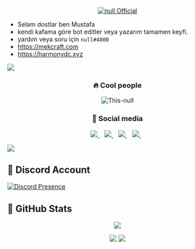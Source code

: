 <p align="center">
    <a href="https://This-null.github.io">
        <img
            src="https://readme-typing-svg.herokuapp.com?size=15&width=280&lines=Created+By+This+null+🌐"
            alt="null Official"
        />
    </a>
</p>

- Selam dostlar ben Mustafa
- kendi kafama göre bot editler veya yazarım tamamen keyfi.
- yardım veya soru için `null#4000`
- https://mekcraft.com
- https://harmonydc.xyz


<img src="https://user-images.githubusercontent.com/73097560/115834477-dbab4500-a447-11eb-908a-139a6edaec5c.gif">
</p>  

<h3 align="center">🔥 Cool people </h3>
<p align='center'>
<img src="https://komarev.com/ghpvc/?username=This-null&label=Ziyaretçi%20Sayısı&color=blueviolet&style=for-the-badge" alt="This-null"/>
</p>
<h3 align="center">🌟 Social media </h3>
<p align='center'>
<a href="https://discord.gg/zN5hjyCBJR">
<img src= "https://img.shields.io/badge/Discord%20-7289DA.svg?&amp;style=for-the-badge&amp;logo=discord&amp;logoColor=white"/> </a>&nbsp;&nbsp;
<a href="https://www.youtube.com/channel/UCNNWyF0MllvAB71bzoDS_BQ">
<img src= "https://img.shields.io/badge/YouTube-ff0000.svg?&amp;style=for-the-badge&amp;logo=youtube&amp;logoColor=white"/> </a>&nbsp;&nbsp;
<a href="https://github.com/This-null">
<img src= "https://img.shields.io/badge/Github%20-171515.svg?&amp;style=for-the-badge&amp;logo=github&amp;logoColor=white"/> </a>&nbsp;&nbsp;
<a href="https://instagram.com/zeoxll">
<img src="https://img.shields.io/badge/instagram-%23E4405F.svg?&style=for-the-badge&logo=instagram&logoColor=white" /> </a>&nbsp;&nbsp; 
</p>
<img src="https://user-images.githubusercontent.com/73097560/115834477-dbab4500-a447-11eb-908a-139a6edaec5c.gif">
</p>  

## 🐉 Discord Account
[![Discord Presence](https://lanyard-profile-readme.vercel.app/api/769979665224958020?hideDiscrim=true)](https://discord.com/users/769979665224958020)

## 🍷 GitHub Stats
<p align = 'center'>
    <img src='https://github-readme-streak-stats.herokuapp.com/?user=This-null&theme=gotham&hide_border=true'>
</p>
<p align = 'center'>
    <img src='https://github-readme-stats.vercel.app/api?username=This-null&count_private=true&include_all_commits=true&show_icons=true&theme=gotham&hide_border=true&line_height=27'/>
    <img src='https://github-readme-stats.vercel.app/api/top-langs/?username=This-null&show_icons=true&hide=php,html,typescript,css,markdown,python&theme=gotham&line_height=27&hide_border=true'/>
</p>

